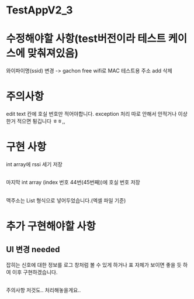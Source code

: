 # TestAppV2_3

# 수정해야할 사항(test버전이라 테스트 케이스에 맞춰져있음)
와이파이명(ssid) 변경 -> gachon free wifi로
MAC 테스트용 주소 add 삭제

# 주의사항
edit text 칸에 호실 번호만 적어야합니다. exception 처리 따로 안해서 안적거나 이상한거 적으면 튕깁니다 ㅎㅎ,,

# 구현 사항
int array에 rssi 세기 저장
##
마지막 int array (index 번호 44번(45번째))에 호실 번호 저장
##
맥주소는 List 형식으로 넣어두었습니다.(엑셀 파일 기준)

# 추가 구현해야할 사항
## UI 변경 needed 
잡히는 신호에 대한 정보를 로그 창처럼 볼 수 있게 하거나 
표 자체가 보이면 좋을 듯 하여 이후 구현하겠습니다.
##
주의사항 저것도.. 처리해놓을게요..
